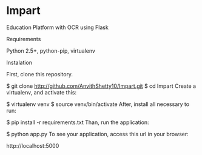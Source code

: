 # Impart
Education Platform with OCR using Flask

Requirements

Python 2.5+, python-pip, virtualenv

Instalation

First, clone this repository.

$ git clone http://github.com/AnvithShetty10/Impart.git
$ cd Impart
Create a virtualenv, and activate this:

$ virtualenv venv 
$ source venv/bin/activate
After, install all necessary to run:

$ pip install -r requirements.txt
Than, run the application:

$ python app.py
To see your application, access this url in your browser:

http://localhost:5000
